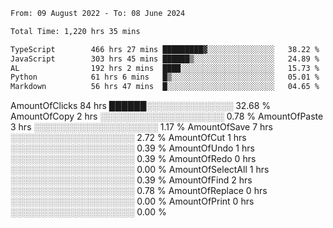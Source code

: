 <!--START_SECTION:waka-->

```txt
From: 09 August 2022 - To: 08 June 2024

Total Time: 1,220 hrs 35 mins

TypeScript        466 hrs 27 mins █████████▓░░░░░░░░░░░░░░░   38.22 %
JavaScript        303 hrs 45 mins ██████▒░░░░░░░░░░░░░░░░░░   24.89 %
AL                192 hrs 2 mins  ████░░░░░░░░░░░░░░░░░░░░░   15.73 %
Python            61 hrs 6 mins   █▒░░░░░░░░░░░░░░░░░░░░░░░   05.01 %
Markdown          56 hrs 47 mins  █░░░░░░░░░░░░░░░░░░░░░░░░   04.65 %
```

<!--START_SECTION:activity-->
AmountOfClicks  84 hrs ██████░░░░░░░░░░░░░░ 32.68 %
AmountOfCopy    2 hrs ░░░░░░░░░░░░░░░░░░░░ 0.78 %
AmountOfPaste   3 hrs ░░░░░░░░░░░░░░░░░░░░ 1.17 %
AmountOfSave    7 hrs ░░░░░░░░░░░░░░░░░░░░ 2.72 %
AmountOfCut     1 hrs ░░░░░░░░░░░░░░░░░░░░ 0.39 %
AmountOfUndo    1 hrs ░░░░░░░░░░░░░░░░░░░░ 0.39 %
AmountOfRedo    0 hrs ░░░░░░░░░░░░░░░░░░░░ 0.00 %
AmountOfSelectAll 1 hrs ░░░░░░░░░░░░░░░░░░░░ 0.39 %
AmountOfFind    2 hrs ░░░░░░░░░░░░░░░░░░░░ 0.78 %
AmountOfReplace 0 hrs ░░░░░░░░░░░░░░░░░░░░ 0.00 %
AmountOfPrint   0 hrs ░░░░░░░░░░░░░░░░░░░░ 0.00 %
<!--END_SECTION:activity-->
